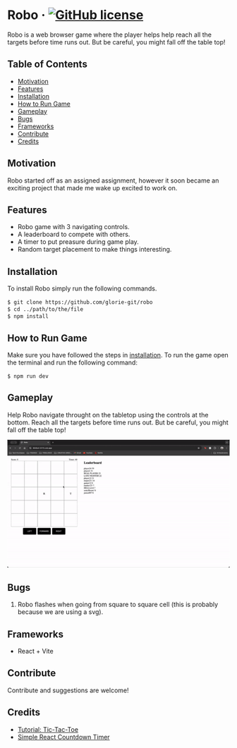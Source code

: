# Robo &middot; [![GitHub license](https://img.shields.io/badge/license-MIT-blue.svg)](https://github.com/glorie-git/robo/blob/main/LICENSE.md)
Robo is a web browser game where the player helps help reach all the targets before time runs out. But be careful, you might fall off the table top!

## Table of Contents
- [Motivation](#motivation)
- [Features](#features)
- [Installation](#installation)
- [How to Run Game](#how-to-run-game)
- [Gameplay](#gameplay)
- [Bugs](#bugs)
- [Frameworks](#frameworks)
- [Contribute](#contribute)
- [Credits](#credits)


## Motivation
Robo started off as an assigned assignment, however it soon became an exciting project that made me wake up excited to work on.

## Features
- Robo game with 3 navigating controls.
- A leaderboard to compete with others.
- A timer to put preasure during game play.
- Random target placement to make things interesting.

## Installation
To install Robo simply run the following commands.
```
$ git clone https://github.com/glorie-git/robo
$ cd ../path/to/the/file
$ npm install
```

## How to Run Game
Make sure you have followed the steps in [installation](#installation). To run the game open the terminal and run the following command:
```
$ npm run dev
```

## Gameplay
Help Robo navigate throught on the tabletop using the controls at the bottom. Reach all the targets before time runs out. But be careful, you might fall off the table top!

![](https://github.com/glorie-git/robo/blob/main/resources/ROBOGAMEPLACE-ezgif.com-video-to-gif-converter.gif)

## Bugs
1. Robo flashes when going from square to square cell (this is probably because we are using a svg).

## Frameworks
- React + Vite

## Contribute
Contribute and suggestions are welcome!

## Credits
- [Tutorial: Tic-Tac-Toe](https://react.dev/learn/tutorial-tic-tac-toe)
- [Simple React Countdown Timer](https://codesandbox.io/p/sandbox/simple-react-countdown-timer-zdzwy?file=%2Fsrc%2FApp.js)
